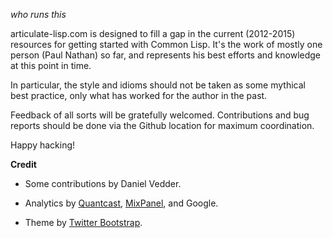_who runs this_

articulate-lisp.com is designed to fill a gap in the current
(2012-2015) resources for getting started with Common Lisp. It's the
work of mostly one person (Paul Nathan) so far, and represents his
best efforts and knowledge at this point in time.

In particular, the style and idioms should not be taken as some
mythical best practice, only what has worked for the author in the
past.

Feedback of all sorts will be gratefully welcomed. Contributions and
bug reports should be done via the Github location for maximum
coordination.

Happy hacking!


**Credit**

* Some contributions by Daniel Vedder.

* Analytics by [Quantcast](https://www.quantcast.com/), [MixPanel](http://mixpanel.com), and Google.

* Theme by [Twitter Bootstrap](http://twitter.github.com/bootstrap/).
